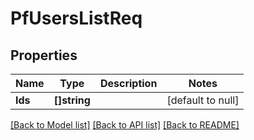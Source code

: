 # PfUsersListReq

## Properties
Name | Type | Description | Notes
------------ | ------------- | ------------- | -------------
**Ids** | **[]string** |  | [default to null]

[[Back to Model list]](../README.md#documentation-for-models) [[Back to API list]](../README.md#documentation-for-api-endpoints) [[Back to README]](../README.md)


